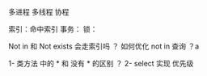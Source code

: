 多进程
多线程
协程

索引：命中索引
事务：
锁：

Not in 和 Not exists 会走索引吗 ？
如何优化 not in 查询 ？a

1- 类方法 中的 * 和 没有 * 的区别 ？
2- select 实现 优先级

